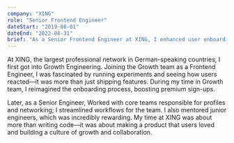 ```yaml
---
company: "XING"
role: "Senior Frontend Engineer"
dateStart: "2019-08-01"
dateEnd: "2022-08-31"
brief: "As a Senior Frontend Engineer at XING, I enhanced user onboarding, mentored junior engineers, and streamlined team workflows, contributing to the success of the largest professional network in German-speaking countries."
---
```


At XING, the largest professional network in German-speaking countries, I first got into Growth Engineering. Joining the Growth team as a Frontend Engineer, I was fascinated by running experiments and seeing how users reacted—it was more than just shipping features. During my time in Growth team, I reimagined the onboarding process, boosting premium sign-ups.

Later, as a Senior Engineer, Worked with core teams responsible for profiles and networking; I streamlined workflows for the team. I also mentored junior engineers, which was incredibly rewarding. My time at XING was about more than writing code—it was about making a product that users loved and building a culture of growth and collaboration.